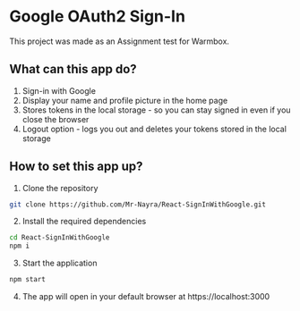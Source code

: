 # Google OAuth2 Sign-In

This project was made as an Assignment test for Warmbox.

## What can this app do?

1. Sign-in with Google
2. Display your name and profile picture in the home page
3. Stores tokens in the local storage - so you can stay signed in even if you close the browser
4. Logout option - logs you out and deletes your tokens stored in the local storage 

## How to set this app up? 

1. Clone the repository

```bash
git clone https://github.com/Mr-Nayra/React-SignInWithGoogle.git
```

2. Install the required dependencies

```bash
cd React-SignInWithGoogle
npm i
```

3. Start the application

```bash
npm start
```

4.  The app will open in your default browser at https://localhost:3000
